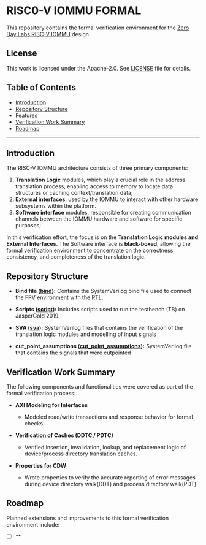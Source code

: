# RISC0-V IOMMU FORMAL

This repository contains the formal verification environment for the [Zero Day Labs RISC-V IOMMU](https://github.com/zero-day-labs/riscv-iommu) design.


## License

This work is licensed under the Apache-2.0. See [LICENSE](./LICENSE) file for details.

## Table of Contents

- [Introduction](#introduction)
- [Repository Structure](#repository-structure)
- [Features](#features)
- [Verification Work Summary](#verification-work-summary)
- [Roadmap](#roadmap)

***


## Introduction

The RISC-V IOMMU architecture consists of three primary components:

1. **Translation Logic** modules, which play a crucial role in the address translation process, enabling access to memory to locate data structures or caching context/translation data;
2. **External interfaces**, used by the IOMMU to interact with other hardware subsystems within the platform.
3. **Software interface** modules, responsible for creating communication channels between the IOMMU hardware and software for specific purposes;

In this verification effort, the focus is on the **Translation Logic modules and External Interfaces**. The Software interface is **black-boxed**, allowing the formal verification environment to concentrate on the correctness, consistency, and completeness of the translation logic.
## **Repository Structure**

- **Bind file ([bind](./formal/bind/)):**
Contains the SystemVerilog bind file used to connect the FPV environment with the RTL.

- **Scripts ([script](./formal/script/)):**
Includes scripts used to run the testbench (TB) on JasperGold 2019.

- **SVA ([sva](./formal/sva/)):**
SystemVerilog files that contains the verification of the translation logic modules and modelling of input signals

- **cut_point_assumptions ([cut_point_assumptions](./formal/sva/cut_point_assumptions/)):**
SystemVerilog file that contains the signals that were cutpointed

## Verification Work Summary

The following components and functionalities were covered as part of the formal verification process:

- **AXI Modeling for Interfaces**
  - Modeled read/write transactions and response behavior for formal checks.

- **Verification of Caches (DDTC / PDTC)**
  - Verified insertion, invalidation, lookup, and replacement logic of device/process directory translation caches.

- **Properties for CDW**
  - Wrote properties to verify the accurate reporting of error messages during device directory walk(DDT) and process directory walk(PDT).

## Roadmap

Planned extensions and improvements to this formal verification environment include:

- [ ] **

